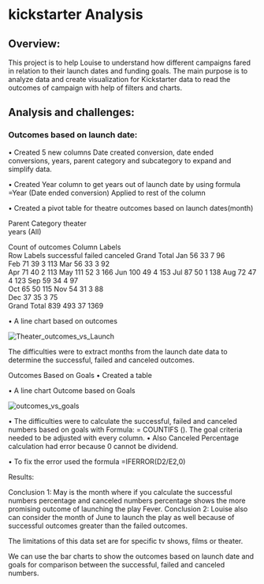 # kickstarter Analysis

## Overview:
This project is to help Louise to understand how different campaigns fared in relation to their launch dates and funding goals. The main purpose is to analyze data and create visualization for Kickstarter data to read the outcomes of campaign with help of filters and charts.

## Analysis and challenges:
### Outcomes based on launch date:

•	Created 5 new columns Date created conversion, date ended conversions, years, parent category and subcategory to expand and simplify data.

•	Created Year column to get years out of launch date by using formula
=Year (Date ended conversion) 
Applied to rest of the column

 

•	Created a pivot table for theatre outcomes based on launch dates(month)

Parent Category	theater				
years	(All)				
					
Count of outcomes	Column Labels				
Row Labels	successful	failed	canceled	Grand Total	
Jan	56	33	7	96	
Feb	71	39	3	113	
Mar	56	33	3	92	
Apr	71	40	2	113	
May	111	52	3	166	
Jun	100	49	4	153	
Jul	87	50	1	138	
Aug	72	47	4	123	
Sep	59	34	4	97	
Oct	65	50		115	
Nov	54	31	3	88	
Dec	37	35	3	75	
Grand Total	839	493	37	1369	
					





•	A line chart based on outcomes

![Theater_outcomes_vs_Launch](https://user-images.githubusercontent.com/67460581/105126267-9586c400-5a9b-11eb-86e6-27728e138ec4.png)
 

The difficulties were to extract months from the launch date data to determine the successful, failed and canceled outcomes.







Outcomes Based on Goals
•	Created a table 

 
•	A line chart Outcome based on Goals

![outcomes_vs_goals](https://user-images.githubusercontent.com/67460581/105126259-93246a00-5a9b-11eb-8641-6e38ed46786e.png)


•	The difficulties were to calculate the successful, failed and canceled numbers based on goals with Formula: = COUNTIFS (). The goal criteria needed to be adjusted with every column. 
•	Also Canceled Percentage calculation had error because 0 cannot be dividend.


 

•	To fix the error used the formula =IFERROR(D2/E2,0)

Results:

Conclusion 1:  May is the month where if you calculate the successful numbers percentage and canceled numbers percentage shows the more promising outcome of launching the play Fever.
Conclusion 2: Louise also can consider the month of June to launch the play as well because of successful outcomes greater than the failed outcomes.

The limitations of this data set are for specific tv shows, films or theater. 

We can use the bar charts to show the outcomes based on launch date and goals for comparison between the successful, failed and canceled numbers.














